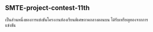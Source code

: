 ## SMTE-project-contest-11th
เป็นส่วนหนึ่งของการแข่งขันโครงงานห้องเรียนพิเศษภาคกลางตอนบน ได้รับเหรียญทองจากการแข่งขัน

